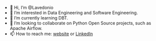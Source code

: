 - 👋 Hi, I’m @Lavedonio
- 👀 I’m interested in Data Engineering and Software Engineering.
- 🌱 I’m currently learning DBT.
- 💞️ I’m looking to collaborate on Python Open Source projects, such as Apache Airflow.
- 📫 How to reach me: [website](https://www.lavedonio.com/) or [LinkedIn](https://www.linkedin.com/in/daniel-lavedonio-de-lima/)

<!---
Lavedonio/Lavedonio is a ✨ special ✨ repository because its `README.md` (this file) appears on your GitHub profile.
You can click the Preview link to take a look at your changes.
--->
